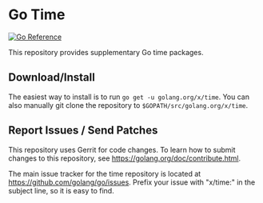 # Go Time

[![Go Reference](https://pkg.go.dev/badge/golang.org/x/time.svg)](https://pkg.go.dev/golang.org/x/time)

This repository provides supplementary Go time packages.

## Download/Install

The easiest way to install is to run `go get -u golang.org/x/time`. You can
also manually git clone the repository to `$GOPATH/src/golang.org/x/time`.

## Report Issues / Send Patches

This repository uses Gerrit for code changes. To learn how to submit changes to
this repository, see https://golang.org/doc/contribute.html.

The main issue tracker for the time repository is located at
https://github.com/golang/go/issues. Prefix your issue with "x/time:" in the
subject line, so it is easy to find.
